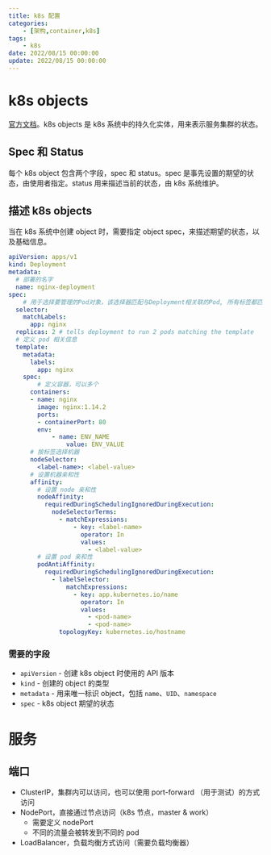 ```yaml
---
title: k8s 配置
categories: 
	- [架构,container,k8s]
tags:
	- k8s
date: 2022/08/15 00:00:00
update: 2022/08/15 00:00:00
---
```


# k8s objects

[官方文档](https://kubernetes.io/docs/concepts/overview/working-with-objects/kubernetes-objects/)。k8s objects 是 k8s 系统中的持久化实体，用来表示服务集群的状态。

## Spec 和 Status

每个 k8s object 包含两个字段，spec 和 status。spec 是事先设置的期望的状态，由使用者指定。status 用来描述当前的状态，由 k8s 系统维护。

## 描述 k8s objects

当在 k8s 系统中创建 object 时，需要指定 object spec，来描述期望的状态，以及基础信息。

```yaml
apiVersion: apps/v1
kind: Deployment
metadata:
  # 部署的名字
  name: nginx-deployment
spec:
	# 用于选择要管理的Pod对象，该选择器匹配与Deployment相关联的Pod, 所有标签都匹配才行
  selector:
    matchLabels:
      app: nginx
  replicas: 2 # tells deployment to run 2 pods matching the template
  # 定义 pod 相关信息
  template:
    metadata:
      labels:
        app: nginx
    spec:
    	# 定义容器，可以多个
      containers:
      - name: nginx
        image: nginx:1.14.2
        ports:
        - containerPort: 80
        env:
        	- name: ENV_NAME
        		value: ENV_VALUE
      # 按标签选择机器
      nodeSelector:
      	<label-name>: <label-value>
      # 设置机器亲和性
      affinity:
        # 设置 node 亲和性
        nodeAffinity:
          requiredDuringSchedulingIgnoredDuringExecution:
            nodeSelectorTerms:
              - matchExpressions:
                  - key: <label-name>
                    operator: In
                    values:
                      - <label-value>
        # 设置 pod 亲和性
        podAntiAffinity:
          requiredDuringSchedulingIgnoredDuringExecution:
            - labelSelector:
                matchExpressions:
                  - key: app.kubernetes.io/name
                    operator: In
                    values:
                      - <pod-name>
                      - <pod-name>
              topologyKey: kubernetes.io/hostname
```

### 需要的字段

- `apiVersion` - 创建 k8s object 时使用的 API 版本
- `kind` - 创建的 object 的类型
- `metadata` - 用来唯一标识 object，包括 `name`、`UID`、`namespace`
- `spec` -  k8s object 期望的状态

# 服务

## 端口

- ClusterIP，集群内可以访问，也可以使用 port-forward （用于测试）的方式访问
- NodePort，直接通过节点访问（k8s 节点，master & work）
  - 需要定义 nodePort
  - 不同的流量会被转发到不同的 pod
- LoadBalancer，负载均衡方式访问（需要负载均衡器）